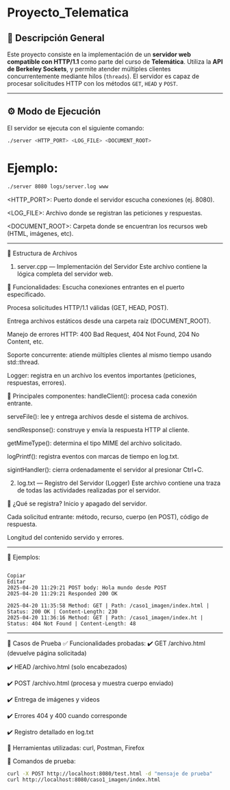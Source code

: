 # Proyecto_Telematica

## 🧾 Descripción General

Este proyecto consiste en la implementación de un **servidor web compatible con HTTP/1.1** como parte del curso de **Telemática**. Utiliza la **API de Berkeley Sockets**, y permite atender múltiples clientes concurrentemente mediante hilos (`threads`). El servidor es capaz de procesar solicitudes HTTP con los métodos `GET`, `HEAD` y `POST`.

---

## ⚙️ Modo de Ejecución

El servidor se ejecuta con el siguiente comando:

```bash
./server <HTTP_PORT> <LOG_FILE> <DOCUMENT_ROOT>
```

# Ejemplo:

```bash
./server 8080 logs/server.log www
```

<HTTP_PORT>: Puerto donde el servidor escucha conexiones (ej. 8080).

<LOG_FILE>: Archivo donde se registran las peticiones y respuestas.

<DOCUMENT_ROOT>: Carpeta donde se encuentran los recursos web (HTML, imágenes, etc).

---

📁 Estructura de Archivos

1. server.cpp — Implementación del Servidor
Este archivo contiene la lógica completa del servidor web.

🧩 Funcionalidades:
Escucha conexiones entrantes en el puerto especificado.

Procesa solicitudes HTTP/1.1 válidas (GET, HEAD, POST).

Entrega archivos estáticos desde una carpeta raíz (DOCUMENT_ROOT).

Manejo de errores HTTP: 400 Bad Request, 404 Not Found, 204 No Content, etc.

Soporte concurrente: atiende múltiples clientes al mismo tiempo usando std::thread.

Logger: registra en un archivo los eventos importantes (peticiones, respuestas, errores).

🧠 Principales componentes:
handleClient(): procesa cada conexión entrante.

serveFile(): lee y entrega archivos desde el sistema de archivos.

sendResponse(): construye y envía la respuesta HTTP al cliente.

getMimeType(): determina el tipo MIME del archivo solicitado.

logPrintf(): registra eventos con marcas de tiempo en log.txt.

sigintHandler(): cierra ordenadamente el servidor al presionar Ctrl+C.

2. log.txt — Registro del Servidor (Logger)
Este archivo contiene una traza de todas las actividades realizadas por el servidor.

📝 ¿Qué se registra?
Inicio y apagado del servidor.

Cada solicitud entrante: método, recurso, cuerpo (en POST), código de respuesta.

Longitud del contenido servido y errores.

---

🧪 Ejemplos:

```text

Copiar
Editar
2025-04-20 11:29:21 POST body: Hola mundo desde POST
2025-04-20 11:29:21 Responded 200 OK

2025-04-20 11:35:58 Method: GET | Path: /caso1_imagen/index.html | Status: 200 OK | Content-Length: 230
2025-04-20 11:36:16 Method: GET | Path: /caso1_imagen/index.ht | Status: 404 Not Found | Content-Length: 48
```

---

🧪 Casos de Prueba
✅ Funcionalidades probadas:
✔️ GET /archivo.html (devuelve página solicitada)

✔️ HEAD /archivo.html (solo encabezados)

✔️ POST /archivo.html (procesa y muestra cuerpo enviado)

✔️ Entrega de imágenes y videos

✔️ Errores 404 y 400 cuando corresponde

✔️ Registro detallado en log.txt

🔧 Herramientas utilizadas:
curl, Postman, Firefox

🧪 Comandos de prueba:
```bash
curl -X POST http://localhost:8080/test.html -d "mensaje de prueba"
curl http://localhost:8080/caso1_imagen/index.html
```